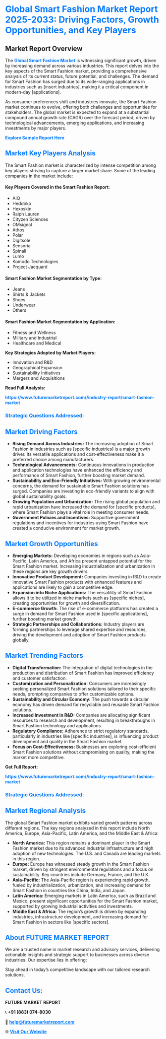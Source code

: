 <h1 style="color: #007BFF;">Global Smart Fashion Market Report 2025-2033: Driving Factors, Growth Opportunities, and Key Players</h1>

<section id="overview">
<h2>Market Report Overview</h2>
<p>The <a href="https://www.futuremarketreport.com//industry-report/smart-fashion-market" style="color: #007BFF; text-decoration: none;"><strong>Global Smart Fashion Market</strong></a> is witnessing significant growth, driven by increasing demand across various industries. This report delves into the key aspects of the Smart Fashion market, providing a comprehensive analysis of its current status, future potential, and challenges. The demand for Smart Fashion has surged due to its wide-ranging applications in industries such as [insert industries], making it a critical component in modern-day [applications].</p>
<p>As consumer preferences shift and industries innovate, the Smart Fashion market continues to evolve, offering both challenges and opportunities for stakeholders. The global market is expected to expand at a substantial compound annual growth rate (CAGR) over the forecast period, driven by technological advancements, emerging applications, and increasing investments by major players.</p>
</section>

<section id="overview">
<p><a href="https://www.futuremarketreport.com//request-sample/reportId=90632" style="color: #007BFF; text-decoration: none;"><strong>Explore Sample Report Here</strong></a></p>
</section>

<section id="key-players">
<h2 style="color: #007BFF;">Market Key Players Analysis</h2>
<p>The Smart Fashion market is characterized by intense competition among key players striving to capture a larger market share. Some of the leading companies in the market include:</p>
<h4>Key Players Covered in the Smart Fashion Report:</h4>
<ul><li>AIQ</li><li>Heddoko</li><li>Hexoskin</li><li>Ralph Lauren</li><li>Cityzen Sciences</li><li>OMsignal</li><li>Athos</li><li>Polar</li><li>Digitsole</li><li>Sensoria</li><li>Spinali</li><li>Lumo</li><li>Komodo Technologies</li><li>Project Jacquard</li></ul>
<h4>Smart Fashion Market Segmentation by Type:</h4>
<ul><li>Jeans</li><li>Shirts &amp; Jackets</li><li>Shoes</li><li>Underwear</li><li>Others</li></ul>

<h4>Smart Fashion Market Segmentation by Application:</h4>
<ul><li>Fitness and Wellness</li><li>Military and Industrial</li><li>Healthcare and Medical</li></ul>
<p><strong>Key Strategies Adopted by Market Players:</strong></p>
<ul>
<li>Innovation and R&D</li>
<li>Geographical Expansion</li>
<li>Sustainability Initiatives</li>
<li>Mergers and Acquisitions</li>
</ul>
</section>

<section>
<p><strong>Read Full Analysis: </strong></p><a href="https://www.futuremarketreport.com//industry-report/smart-fashion-market" style="color: #007BFF; text-decoration: none;"><strong>https://www.futuremarketreport.com//industry-report/smart-fashion-market</strong></a>
<h3 style="color: #007BFF;">Strategic Questions Addressed:</h3>
</section>

<section id="driving-factors">
<h2 style="color: #007BFF;">Market Driving Factors</h2>
<ul>
<li><strong>Rising Demand Across Industries:</strong> The increasing adoption of Smart Fashion in industries such as [specific industries] is a major growth driver. Its versatile applications and cost-effectiveness make it a preferred choice among manufacturers.</li>
<li><strong>Technological Advancements:</strong> Continuous innovations in production and application technologies have enhanced the efficiency and performance of Smart Fashion, further boosting market demand.</li>
<li><strong>Sustainability and Eco-Friendly Initiatives:</strong> With growing environmental concerns, the demand for sustainable Smart Fashion solutions has surged. Companies are investing in eco-friendly variants to align with global sustainability goals.</li>
<li><strong>Growing Population and Urbanization:</strong> The rising global population and rapid urbanization have increased the demand for [specific products], where Smart Fashion plays a vital role in meeting consumer needs.</li>
<li><strong>Government Policies and Incentives:</strong> Supportive government regulations and incentives for industries using Smart Fashion have created a conducive environment for market growth.</li>
</ul>
</section>

<section id="growth-opportunities">
<h2 style="color: #007BFF;">Market Growth Opportunities</h2>
<ul>
<li><strong>Emerging Markets:</strong> Developing economies in regions such as Asia-Pacific, Latin America, and Africa present untapped potential for the Smart Fashion market. Increasing industrialization and urbanization in these regions are key growth drivers.</li>
<li><strong>Innovative Product Development:</strong> Companies investing in R&D to create innovative Smart Fashion products with enhanced features and applications are likely to gain a competitive edge.</li>
<li><strong>Expansion into Niche Applications:</strong> The versatility of Smart Fashion allows it to be utilized in niche markets such as [specific niches], creating opportunities for growth and diversification.</li>
<li><strong>E-commerce Growth:</strong> The rise of e-commerce platforms has created a surge in demand for Smart Fashion used in [specific applications], further boosting market growth.</li>
<li><strong>Strategic Partnerships and Collaborations:</strong> Industry players are forming partnerships to leverage shared expertise and resources, driving the development and adoption of Smart Fashion products globally.</li>
</ul>
</section>

<section id="trending-factors">
<h2 style="color: #007BFF;">Market Trending Factors</h2>
<ul>
<li><strong>Digital Transformation:</strong> The integration of digital technologies in the production and distribution of Smart Fashion has improved efficiency and customer satisfaction.</li>
<li><strong>Customization and Personalization:</strong> Consumers are increasingly seeking personalized Smart Fashion solutions tailored to their specific needs, prompting companies to offer customizable options.</li>
<li><strong>Sustainability and Circular Economy:</strong> The push towards a circular economy has driven demand for recyclable and reusable Smart Fashion solutions.</li>
<li><strong>Increased Investment in R&D:</strong> Companies are allocating significant resources to research and development, resulting in breakthroughs in Smart Fashion technology and applications.</li>
<li><strong>Regulatory Compliance:</strong> Adherence to strict regulatory standards, particularly in industries like [specific industries], is influencing product development and quality in the Smart Fashion market.</li>
<li><strong>Focus on Cost-Effectiveness:</strong> Businesses are exploring cost-efficient Smart Fashion solutions without compromising on quality, making the market more competitive.</li>
</ul>
</section>

<section>
<p><strong>Get Full Report: </strong></p><a href="https://www.futuremarketreport.com//industry-report/smart-fashion-market" style="color: #007BFF; text-decoration: none;"><strong>https://www.futuremarketreport.com//industry-report/smart-fashion-market</strong></a>
<h3 style="color: #007BFF;">Strategic Questions Addressed:</h3>
</section>


<section id="regional-analysis">
<h2 style="color: #007BFF;">Market Regional Analysis</h2>
<p>The global Smart Fashion market exhibits varied growth patterns across different regions. The key regions analyzed in this report include North America, Europe, Asia-Pacific, Latin America, and the Middle East & Africa:</p>
<ul>
<li><strong>North America:</strong> This region remains a dominant player in the Smart Fashion market due to its advanced industrial infrastructure and high adoption of new technologies. The U.S. and Canada are leading markets in this region.</li>
<li><strong>Europe:</strong> Europe has witnessed steady growth in the Smart Fashion market, driven by stringent environmental regulations and a focus on sustainability. Key countries include Germany, France, and the U.K.</li>
<li><strong>Asia-Pacific:</strong> The Asia-Pacific region is experiencing rapid growth, fueled by industrialization, urbanization, and increasing demand for Smart Fashion in countries like China, India, and Japan.</li>
<li><strong>Latin America:</strong> Emerging markets in Latin America, such as Brazil and Mexico, present significant opportunities for the Smart Fashion market, supported by growing industrial activities and investments.</li>
<li><strong>Middle East & Africa:</strong> The region’s growth is driven by expanding industries, infrastructure development, and increasing demand for Smart Fashion in sectors like [specific sectors].</li>
</ul>
</section>

<footer>
<h2 style="color: #007BFF;">About FUTURE MARKET REPORT</h2>
<p>We are a trusted name in market research and advisory services, delivering actionable insights and strategic support to businesses across diverse industries. Our expertise lies in offering:</p>

<p>Stay ahead in today’s competitive landscape with our tailored research solutions.</p>

<h2 style="color: #007BFF;">Contact Us:</h2>
<p><strong>FUTURE MARKET REPORT</strong></p>
<p>📞 <strong>+91 (883) 074-8030</strong></p>
<p>📧 <strong><a href="mailto:help@futuremarketreport.com" style="color: #007BFF;">help@futuremarketreport.com</a></strong></p>
<p>🌐 <strong><a href="https://www.futuremarketreport.com/" style="color: #007BFF;">Visit Our Website</a></strong></p>
</footer>